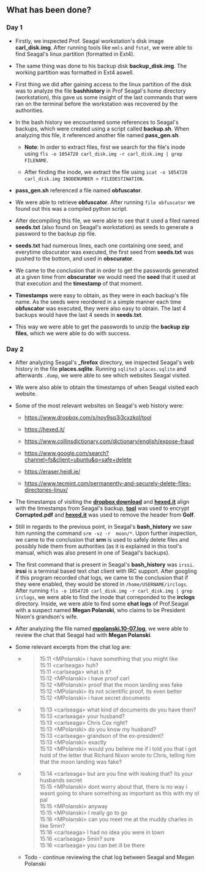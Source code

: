 ## What has been done?

### Day 1

- Firstly, we inspected Prof. Seagal workstation's disk image **carl_disk.img**. After running tools like ```mmls``` and ```fstat```, we were able to find Seagal's linux partition (formatted in Ext4).

- The same thing was done to his backup disk **backup_disk.img**. The working partition was formatted in Ext4 aswell.

- First thing we did after gaining access to the linux partition of the disk was to analyze the file **bashhistory** in Prof Seagal's home directory (workstation), this gave us some insight of the last commands that were ran on the terminal before the workstation was recovered by the authorities.

- In the bash history we encountered some references to Seagal's backups, which were created using a script called **backup.sh**. When analyzing this file, it referenced another file named **pass_gen.sh**.  

    - **Note**: In order to extract files, first we search for the file's inode using ```fls -o 1054720 carl_disk.img -r carl_disk.img | grep FILENAME```.  

    - After finding the inode, we extract the file using ```icat -o 1054720 carl_disk.img INODENUMBER > FILEDESTINATION```.

- **pass_gen.sh** referenced a file named **obfuscator**.

- We were able to retrieve **obfuscator**. After running ```file obfuscator``` we found out this was a compiled python script.

- After decompiling this file, we were able to see that it used a filed named **seeds.txt** (also found on Seagal's workstation) as seeds to generate a password to the backup zip file.

- **seeds.txt** had numerous lines, each one containing one seed, and everytime obscurator was executed, the first seed from **seeds.txt** was pushed to the bottom, and used in **obscurator**.

- We came to the conclusion that in order to get the passwords generated at a given time from **obscurator** we would need the **seed** that it used at that execution and the **timestamp** of that moment.

- **Timestamps** were easy to obtain, as they were in each backup's file name. As the seeds were reordered in a simple manner each time **obfuscator** was executed, they were also easy to obtain. The last 4 backups would have the last 4 seeds in **seeds.txt**.

- This way we were able to get the passwords to unzip the **backup zip files**, which we were able to do with success.

### Day 2

- After analyzing Seagal's **_firefox** directory, we inspected Seagal's web history in the file  **places.sqlite**. Running ```sqlite3 places.sqlite``` and afterwards ```.dump```, we were able to see which websites Seagal visited.

- We were also able to obtain the timestamps of when Seagal visited each website.

- Some of the most relevant websites on Seagal's web history were:

    - https://www.dropbox.com/s/noy9sq3i3cxzkol/tool

    - https://hexed.it/

    - https://www.collinsdictionary.com/dictionary/english/expose-fraud

    - https://www.google.com/search?channel=fs&client=ubuntu&q=safe+delete

    - https://eraser.heidi.ie/

    - https://www.tecmint.com/permanently-and-securely-delete-files-directories-linux/

- The timestamps of visiting the [**dropbox download**](https://www.dropbox.com/s/noy9sq3i3cxzkol/tool) and [**hexed.it**](https://hexed.it/) align with the timestamps from Seagal's backup, [**tool**]((https://www.dropbox.com/s/noy9sq3i3cxzkol/tool)) was used to encrypt **Corrupted.pdf** and [**hexed.it**](https://hexed.it/) was used to remove the header from **Golf**.

- Still in regards to the previous point, in Seagal's **bash_history** we saw him running the command ```srm -vz -r  moon/*```. Upon further inspection, we came to the conclusion that **srm** is used to safely delete files and possibly hide them from authorities (as it is explained in this tool's manual, which was also present in one of Seagal's backups).

- The first command that is present in Seagal's **bash_history** was ```irssi```. **irssi** is a terminal based text chat client with IRC support. After googling if this program recorded chat logs, we came to the conclusion that if they were enabled, they would be stored in ```/home/USERNAME/irclogs```. After running ```fls -o 1054720 carl_disk.img -r carl_disk.img | grep irclogs```, we were able to find the inode that correponded to the **irclogs** directory. Inside, we were able to find some **chat logs** of Prof.Seagal with a suspect named **Megan Polanski**, who claims to be President Nixon's grandson's wife.

- After analyzing the file named [**mpolanski.10-07.log**](/project2/irclogs/EFNet/mpolanski.10-07.log), we were able to review the chat that Seagal had with **Megan Polanski**.

- Some relevant excerpts from the chat log are:

    - > 15:11 \<MPolanski\> i have something that you might like  
        15:11 \<carlseaga\> huh?  
        15:11 \<carlseaga\> what is it?  
        15:12 \<MPolanski\> i have proof carl  
        15:12 \<MPolanski\> proof that the moon landing was fake  
        15:12 \<MPolanski\> its not scientific proof, its even better  
        15:12 \<MPolanski\> i have secret documents

    - > 15:13 \<carlseaga\> what kind of documents do you have then?  
        15:13 \<carlseaga\> your husband?  
        15:13 \<carlseaga\> Chris Cox right?  
        15:13 \<MPolanski\> do you know my husband?  
        15:13 \<carlseaga\> grandson of the ex-president?  
        15:13 \<MPolanski\> exactly  
        15:13 \<MPolanski\> would you believe me if i told you that i got hold of the letter that Richard Nixon wrote to Chris, telling him that the moon landing was fake?

    - > 15:14 \<carlseaga\> but are you fine with leaking that? its your husbands secret  
        15:15 \<MPolanski\> dont worry about that, there is no way i wasnt going to share something as important as this with my ol pal  
        15:15 \<MPolanski\> anyway  
        15:15 \<MPolanski\> I really go to go  
        15:16 \<MPolanski\> can you meet me at the muddy charles in like 5min?  
        15:16 \<carlseaga\> I had no idea you were in town  
        15:16 \<carlseaga\> 5min? sure  
        15:16 \<carlseaga\> you can bet ill be there  

    - Todo - continue reviewing the chat log between Seagal and Megan Polanski

